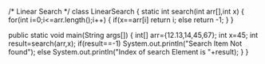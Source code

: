 /*  Linear Search */
class LinearSearch
{
static int search(int arr[],int x)
{
for(int i=0;i<=arr.length();i++)
{
if(x==arr[i]
return i;
else
return -1;
}
}

public static void main(String args[])
{
int[] arr={12.13,14,45,67};
int x=45;
int result=search(arr,x);
if(result==-1)
System.out.println("Search Item Not found");
else
System.out.println("Index of search Element is "+result);
}
}
